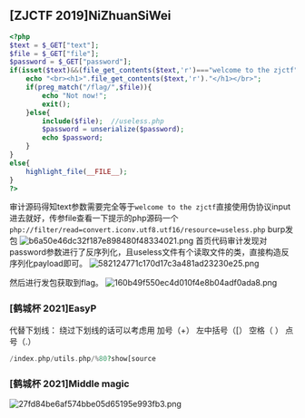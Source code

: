
## [ZJCTF 2019]NiZhuanSiWei
```PHP
<?php  
$text = $_GET["text"];
$file = $_GET["file"];
$password = $_GET["password"];
if(isset($text)&&(file_get_contents($text,'r')==="welcome to the zjctf")){
    echo "<br><h1>".file_get_contents($text,'r')."</h1></br>";
    if(preg_match("/flag/",$file)){
        echo "Not now!";
        exit(); 
    }else{
        include($file);  //useless.php
        $password = unserialize($password);
        echo $password;
    }
}
else{
    highlight_file(__FILE__);
}
?>
```
审计源码得知text参数需要完全等于`welcome to the zjctf`直接使用伪协议input进去就好，传参file查看一下提示的php源码一个`php://filter/read=convert.iconv.utf8.utf16/resource=useless.php`
burp发包
![b6a50e46dc32f187e898480f48334021.png](en-resource://database/687:1)
首页代码审计发现对password参数进行了反序列化，且useless文件有个读取文件的类，直接构造反序列化payload即可。
![582124771c170d17c3a481ad23230e25.png](en-resource://database/689:1)

然后进行发包获取到flag。
![160b49f550ec4d010f4e8b04adf0ada8.png](en-resource://database/691:1)



### [鹤城杯 2021]EasyP
代替下划线：
绕过下划线的话可以考虑用 加号（+） 左中括号（[） 空格（ ） 点号（.）

```PHP
/index.php/utils.php/%80?show[source
```
### [鹤城杯 2021]Middle magic

![27fd84be6af574bbe05d65195e993fb3.png](en-resource://database/755:1)
